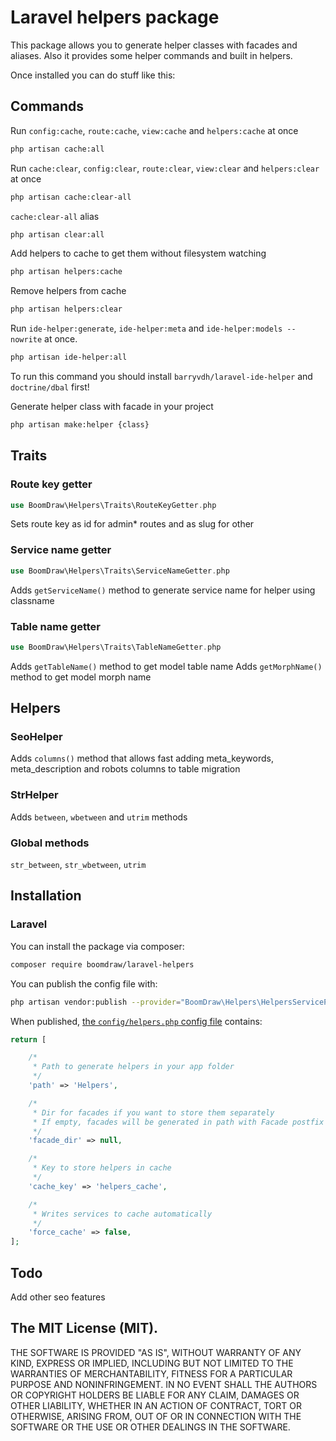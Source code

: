 # Laravel helpers package
This package allows you to generate helper classes with facades and aliases. Also it provides some helper commands and built in helpers.

Once installed you can do stuff like this:

## Commands
Run `config:cache`, `route:cache`, `view:cache` and `helpers:cache` at once
```bash
php artisan cache:all
```

Run `cache:clear`, `config:clear`, `route:clear`, `view:clear` and `helpers:clear` at once
```bash
php artisan cache:clear-all
```

`cache:clear-all` alias
```bash
php artisan clear:all
```

Add helpers to cache to get them without filesystem watching
```bash
php artisan helpers:cache
```

Remove helpers from cache
```bash
php artisan helpers:clear
```

Run `ide-helper:generate`, `ide-helper:meta` and `ide-helper:models --nowrite` at once.
```bash
php artisan ide-helper:all
```
To run this command you should install `barryvdh/laravel-ide-helper` and `doctrine/dbal` first!

Generate helper class with facade in your project
```bash
php artisan make:helper {class}
```

## Traits
### Route key getter
``` php
use BoomDraw\Helpers\Traits\RouteKeyGetter.php
```
Sets route key as id for admin* routes and as slug for other

### Service name getter
``` php
use BoomDraw\Helpers\Traits\ServiceNameGetter.php
```
Adds `getServiceName()` method to generate service name for helper using classname

### Table name getter
``` php
use BoomDraw\Helpers\Traits\TableNameGetter.php
```
Adds `getTableName()` method to get model table name
Adds `getMorphName()` method to get model morph name

## Helpers
### SeoHelper
Adds `columns()` method that allows fast adding meta_keywords, meta_description and robots columns to table migration

### StrHelper
Adds `between`, `wbetween` and `utrim` methods

### Global methods
`str_between`, `str_wbetween`, `utrim`

## Installation
### Laravel
You can install the package via composer:
``` bash
composer require boomdraw/laravel-helpers
```

You can publish the config file with:
```bash
php artisan vendor:publish --provider="BoomDraw\Helpers\HelpersServiceProvider" --tag="config"
```

When published, [the `config/helpers.php` config file](https://github.com/boomdraw/laravel-helpers/blob/master/config/helpers.php) contains:
```php
return [

    /*
     * Path to generate helpers in your app folder
     */
    'path' => 'Helpers',

    /*
     * Dir for facades if you want to store them separately
     * If empty, facades will be generated in path with Facade postfix
     */
    'facade_dir' => null,

    /*
     * Key to store helpers in cache
     */
    'cache_key' => 'helpers_cache',

    /*
     * Writes services to cache automatically
     */
    'force_cache' => false,
];
```

## Todo
Add other seo features

## The MIT License (MIT).
THE SOFTWARE IS PROVIDED "AS IS", WITHOUT WARRANTY OF ANY KIND, EXPRESS OR IMPLIED, INCLUDING BUT NOT LIMITED TO THE WARRANTIES OF MERCHANTABILITY, FITNESS FOR A PARTICULAR PURPOSE AND NONINFRINGEMENT. IN NO EVENT SHALL THE AUTHORS OR COPYRIGHT HOLDERS BE LIABLE FOR ANY CLAIM, DAMAGES OR OTHER LIABILITY, WHETHER IN AN ACTION OF CONTRACT, TORT OR OTHERWISE, ARISING FROM, OUT OF OR IN CONNECTION WITH THE SOFTWARE OR THE USE OR OTHER DEALINGS IN THE SOFTWARE.
